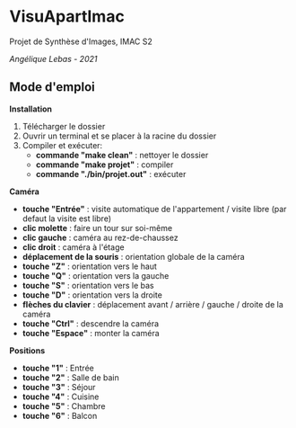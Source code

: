 # VisuApartImac
Projet de Synthèse d'Images, IMAC S2 

_Angélique Lebas - 2021_

## Mode d'emploi

__Installation__
1. Télécharger le dossier
2. Ouvrir un terminal et se placer à la racine du dossier
3. Compiler et exécuter: 
    * **commande "make clean"** : nettoyer le dossier
    * **commande "make projet"** : compiler
    * **commande "./bin/projet.out"** : exécuter

__Caméra__
- **touche "Entrée"** : visite automatique de l'appartement / visite libre (par defaut la visite est libre)
- **clic molette** : faire un tour sur soi-même 
- **clic gauche** : caméra au rez-de-chaussez
- **clic droit** : caméra à l'étage
- **déplacement de la souris** : orientation globale de la caméra
- **touche "Z"** : orientation vers le haut
- **touche "Q"** : orientation vers la gauche
- **touche "S"** : orientation vers le bas
- **touche "D"** : orientation vers la droite
- **flèches du clavier** : déplacement avant / arrière / gauche / droite  de la caméra
- **touche "Ctrl"** : descendre la caméra
- **touche "Espace"** : monter la caméra


__Positions__
- **touche "1"** : Entrée
- **touche "2"** : Salle de bain
- **touche "3"** : Séjour
- **touche "4"** : Cuisine
- **touche "5"** : Chambre
- **touche "6"** : Balcon

